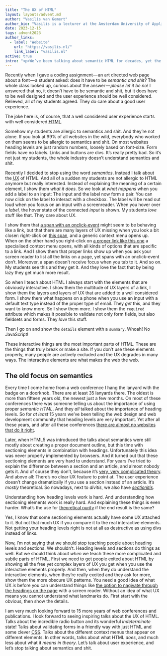 ```yaml
---
title: "The UX of HTML"
layout: layouts/advent.md
author: "Vasilis van Gemert"
author_bio: "Vasilis is a lecturer at the Amsterdam University of Applied Sciences. Here he teaches the next generation of digital product designers about the web. He believes that universities should research important topics that “the industry” tends to ignore. That’s why he teaches about desiging for accessibility (and about CSS, which can use more love as well)."
date: 2023-12-15
tags: advent2023
author_links:
  - label: "Website"
    url: "https://vasilis.nl/"
    link_label: "vasilis.nl"
active: true
intro: "<p>We’ve been talking about semantic HTML for decades, yet the HTML on all websites is still a mess. Maybe if we start talking about the user experience of HTML designers and developers will get enthusiastic.</p>"
---
```

Recently when I gave a coding assignment — an art directed web page about a font — a student asked: does it have to be *semantic and shit?* The whole class looked up, curious about the answer — *please let it be no!* I answered that no, it doesn’t have to be semantic and shit, but it does have to be well designed and the user experience should be well considered. Relieved, all of my students agreed. They do care about a good user experience.

The joke here is, of course, that a well considered user experience starts with well considered <abbr title="HyperText Markup Language">HTML</abbr>.

Somehow my students are allergic to semantics and shit. And they’re not alone. If you look at 99% of all websites in the wild, everybody who worked on them seems to be allergic to semantics and shit. On most websites heading levels are just random numbers, loosely based on font-size. Form fields have no labels. Links and buttons are divs. It’s really pretty bad. So it’s not just my students, the whole industry doesn’t understand semantics and shit.

Recently I decided to stop using the word *semantics*. Instead I talk about the <abbr title="User eXperience">UX</abbr> of <abbr>HTML</abbr>. And all of a sudden my students are not allergic to <abbr>HTML</abbr> anymore but really interested. Instead of explaining the meaning of a certain element, I show them *what it does*. So we look at *what happens* when you add a label to an input: The input and the label now form a pair. You can now click on the label to interact with a checkbox. The label will be read out loud when you focus on an input with a screenreader. When you hover over a *label,* the hover state of the connected *input* is shown. My students *love* stuff like that. They care about <abbr>UX</abbr>. 

I show them that <span onclick="window.location.href='https://developer.mozilla.org/en-US/docs/Web/HTML/Element/span'" style="text-decoration: underline">a span with an onclick-event</span> might seem to be behaving like a link, but that there are many layers of <abbr>UX</abbr> missing when you look a bit closer: right-click on <span onclick="window.location.href='https://developer.mozilla.org/en-US/docs/Web/HTML/Element/span'" style="text-decoration: underline">this span</span>, and a generic context menu opens up. When on the other hand you right-click on <a href="https://developer.mozilla.org/en-US/docs/Web/HTML/Element/a">a proper link like this one</a> a specialised context menu opens, with all kinds of options that are specific to a link. And I show them that proper links show up when you ask your screen reader to list all the links on a page, yet spans with an onclick-event don’t. Moreover, a span doesn’t receive focus when you tab to it. And so on. My students see this and they get it. And they love the fact that by being lazy they get much more result.

So when I teach about <abbr>HTML</abbr> I always start with the elements that are obviously interactive. I show them the multitude of <abbr>UX</abbr> layers of a link, I show them the layers and layers of <abbr>UX</abbr> that are added to a well considered form. I show them what happens on a phone when you use an input with a default text type instead of the proper type of email. They *get* this, and they want to know more. So I show them more. I show them the `required` attribute which makes it possible to validate not only form fields, but also fieldsets and forms. They *love* this stuff. 

Then I go on and show the `details` element with a `summary`. Whoah! No JavaScript! 

These interactive things are the most important parts of <abbr>HTML</abbr>. These are the things that truly break or make a site. If you don’t use these elements properly, many people are actively excluded and the <abbr>UX</abbr> degrades in many ways. The interactive elements are what makes the web the web. 

## The old focus on semantics

Every time I come home from a web conference I hang the lanyard with the badge on a doorknob. There are at least 35 lanyards there. The oldest is more than fifteen years old, the newest just a few months. On most of these conferences there was someone telling us about the importance of using proper *semantic <abbr>HTML</abbr>*. And they *all* talked about the importance of heading levels. So for *at least* 15 years we’ve been telling the web design and web development community that heading levels are very important. Yet after all these years, and after all these conferences [there are almost no websites that do it right](https://webaim.org/projects/million/#headings). 

Later, when <abbr>HTML</abbr>5 was introduced the talks about semantics were still mostly about creating a proper document outline, but this time with sectioning elements in combination with headings. Unfortunately this idea was never properly implemented by browsers. And it turned out that these sectioning elements are very hard to understand. For years I’ve tried to explain the difference between a section and an article, and almost nobody gets it. And of course they don’t, because it’s [very, very complicated theory](https://www.smashingmagazine.com/2022/07/article-section-elements-accessibility/). And above all: There’s no clear <abbr>UX</abbr> feature to point at. The user experience doesn’t change dramatically if you use a section instead of an article. It’s *mostly* theoretical. So nowadays, next to *divitis*, we also have *[sectionitis](https://www.reddit.com/r/web_design/comments/1it5aa/is_sectionitis_the_new_divitis/).* 

Understanding how heading levels work is hard. And understanding how sectioning elements work is really hard. And explaining these things is even harder. What’s the use for [theoretical purity](https://www.w3.org/TR/HTML-design-principles/#priority-of-constituencies) if the end result is the same?

Yes, I know that some sectioning elements actually have some <abbr>UX</abbr> attached to it. But not that much <abbr>UX</abbr> if you compare it to the real interactive elements. Not getting your heading levels right is not at all as destructive as using divs instead of links. 

Now, I’m not saying that we should stop teaching people about heading levels and sections. We shouldn’t. Heading levels and sections do things as well. But we should think about *when* we teach these more complicated and subtle parts of <abbr>HTML</abbr>. First we need to get people exited about <abbr>HTML</abbr> by showing all the free yet complex layers of <abbr>UX</abbr> you get when you use the interactive elements properly. And then, when they do understand the interactive elements, when they’re really excited and they ask for more, show them the more obscure <abbr>UX</abbr> patterns. You need a good idea of what <abbr>UX</abbr> *is* before you can understand things like [the option to nagivate through the headings on the page](https://webaim.org/projects/screenreadersurvey9/#finding) with a screen reader. Without an idea of what <abbr>UX</abbr> means you cannot understand what landmarks do. First start with the obvious, then show the details.

I am very much looking forward to 15 more years of web conferences and publications. I look forward to seeing inspiring talks about the <abbr>UX</abbr> of <abbr>HTML</abbr>. Talks about the incredible radio button and its wonderful *indeterminate* state! Talks about validating forms in a friendly way with just <abbr>HTML</abbr> and some clever <abbr title="Cascading StyleSheets">CSS</abbr>. Talks about the different context menus that appear on different elements. In other words, talks about what <abbr>HTML</abbr> *does*, and much less about what it *means in theory*. Let’s talk about user experience, and let’s stop talking about semantics and shit.
